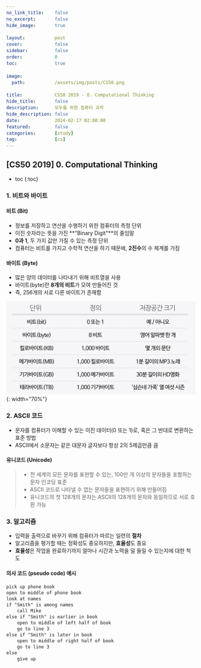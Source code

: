 ```yaml
---
no_link_title:    false
no_excerpt:       false
hide_image:       true

layout:           post
cover:            false
sidebar:          false
order:            0      
toc:              true

image:
  path:           /assets/img/posts/CS50.png

title:            CS50 2019 - 0. Computational Thinking
hide_title:       false
description:      모두를 위한 컴퓨터 과학
hide_description: false
date:             2024-02-17 02:00:00
featured:         false
categories:       [study]
tag:              [cs]
---
```


## [CS50 2019] 0. Computational Thinking

* toc
{:toc}

### 1. 비트와 바이트

#### 비트 (Bit)
- 정보를 저장하고 연산을 수행하기 위한 컴퓨터의 측정 단위
- 이진 숫자라는 뜻을 가진 **"Binary Digit"**의 줄임말
- **0과 1**, 두 가지 값만 가질 수 있는 측정 단위
- 컴퓨터는 비트를 가지고 수학적 연산을 하기 때문에, **2진수**의 수 체계를 가짐

#### 바이트 (Byte)
- 많은 양의 데이터를 나타내기 위해 비트열을 사용
- 바이트(byte)란 **8개의 비트**가 모여 만들어진 것
- 즉, 256개의 서로 다른 바이트가 존재함

![Byte](/assets/img/posts/byte.png){: width="70%"}

### 2. ASCII 코드
- 문자를 컴퓨터가 이해할 수 있는 이진 데이터(0 또는 1)로, 혹은 그 반대로 변환하는 표준 방법
- ASCII에서 소문자는 같은 대문자 글자보다 항상 2의 5제곱만큼 큼

#### 유니코드 (Unicode)
> - 전 세계의 모든 문자를 표현할 수 있는, 100만 개 이상의 문자들을 포함하는 문자 인코딩 표준
> - ASCII 코드로 나타낼 수 없는 문자들을 표현하기 위해 만들어짐
> - 유니코드의 첫 128개의 문자는 ASCII의 128개의 문자와 동일하므로 서로 호환 가능

### 3. 알고리즘
- 입력을 출력으로 바꾸기 위해 컴퓨터가 따르는 일련의 **절차**
- 알고리즘을 평가할 때는 정확성도 중요하지만, **효율성**도 중요
- **효율성**은 작업을 완료하기까지 얼마나 시간과 노력을 덜 들일 수 있는지에 대한 척도

#### 의사 코드 (pseudo code) 예시
```
pick up phone book
open to middle of phone book
look at names
if "Smith" is among names
    call Mike
else if "Smith" is earlier in book
    open to middle of left half of book
    go to line 3
else if "Smith" is later in book
    open to middle of right half of book
    go to line 3
else
    give up
```
